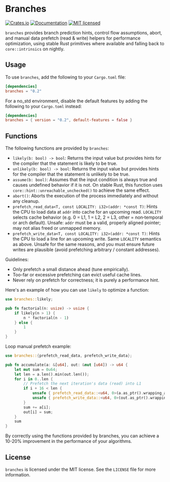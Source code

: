 # Branches

[![Crates.io][crates-badge]][crates-url]
[![Documentation][doc-badge]][doc-url]
[![MIT licensed][mit-badge]][mit-url]

[crates-badge]: https://img.shields.io/crates/v/branches.svg?style=for-the-badge
[crates-url]: https://crates.io/crates/branches
[mit-badge]: https://img.shields.io/badge/license-MIT-blue.svg?style=for-the-badge
[mit-url]: https://github.com/fereidani/branches/blob/master/LICENSE
[doc-badge]: https://img.shields.io/docsrs/branches?style=for-the-badge
[doc-url]: https://docs.rs/branches

`branches` provides branch prediction hints, control flow assumptions, abort, and manual data prefetch (read & write) helpers for performance optimization, using stable Rust primitives where available and falling back to `core::intrinsics` on nightly.

## Usage

To use `branches`, add the following to your `Cargo.toml` file:

```toml
[dependencies]
branches = "0.2"
```

For a no_std environment, disable the default features by adding the following to your `Cargo.toml` instead:

```toml
[dependencies]
branches = { version = "0.2", default-features = false }
```

## Functions

The following functions are provided by `branches`:

- `likely(b: bool) -> bool`: Returns the input value but provides hints for the compiler that the statement is likely to be true.
- `unlikely(b: bool) -> bool`: Returns the input value but provides hints for the compiler that the statement is unlikely to be true.
- `assume(b: bool)`: Assumes that the input condition is always true and causes undefined behavior if it is not. On stable Rust, this function uses `core::hint::unreachable_unchecked()` to achieve the same effect.
- `abort()`: Aborts the execution of the process immediately and without any cleanup.
- `prefetch_read_data<T, const LOCALITY: i32>(addr: *const T)`: Hints the CPU to load data at `addr` into cache for an upcoming read. `LOCALITY` selects cache behavior (e.g. 0 = L1, 1 = L2, 2 = L3, other = non‑temporal or arch default). Unsafe: `addr` must be a valid, properly aligned pointer; may not alias freed or unmapped memory.
- `prefetch_write_data<T, const LOCALITY: i32>(addr: *const T)`: Hints the CPU to load a line for an upcoming write. Same `LOCALITY` semantics as above. Unsafe for the same reasons, and you must ensure future writes are plausible (avoid prefetching arbitrary / constant addresses).

Guidelines:

- Only prefetch a small distance ahead (tune empirically).
- Too-far or excessive prefetching can evict useful cache lines.
- Never rely on prefetch for correctness; it is purely a performance hint.

Here's an example of how you can use `likely` to optimize a function:

```rust
use branches::likely;

pub fn factorial(n: usize) -> usize {
    if likely(n > 1) {
        n * factorial(n - 1)
    } else {
        1
    }
}
```

Loop manual prefetch example:

```rust
use branches::{prefetch_read_data, prefetch_write_data};

pub fn accumulate(a: &[u64], out: &mut [u64]) -> u64 {
    let mut sum = 0u64;
    let len = a.len().min(out.len());
    for i in 0..len {
        // Prefetch the next iteration's data (read) into L1
        if i + 16 < len {
            unsafe { prefetch_read_data::<u64, 0>(a.as_ptr().wrapping_add(i + 16)); }
            unsafe { prefetch_write_data::<u64, 0>(out.as_ptr().wrapping_add(i + 16)); }
        }
        sum += a[i];
        out[i] = sum;
    }
    sum
}
```

By correctly using the functions provided by branches, you can achieve a 10-20% improvement in the performance of your algorithms.

## License

`branches` is licensed under the MIT license. See the `LICENSE` file for more information.
